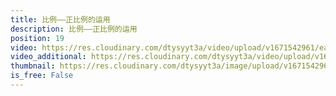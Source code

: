 ```yaml
---
title: 比例——正比例的运用
description: 比例——正比例的运用
position: 19
video: https://res.cloudinary.com/dtysyyt3a/video/upload/v1671542961/easymath/6年级下/04单元比例/s9qvxmiye1uk6eknjn0j.mp4
video_additional: https://res.cloudinary.com/dtysyyt3a/video/upload/v1671543057/easymath/6年级下/04单元比例/每课一题的解答视频/fesln4dvj1wqye4oc8v5.mp4
thumbnail: https://res.cloudinary.com/dtysyyt3a/image/upload/v1671542963/easymath/6年级下/04单元比例/dxfohl5otjq3ledenu2a.png
is_free: False
---
```

